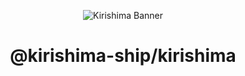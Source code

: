 <div align="center">

![Kirishima Banner](https://i.kagchi.my.id/kirishima-ship-banner.jpg)

# @kirishima-ship/kirishima

</div>
